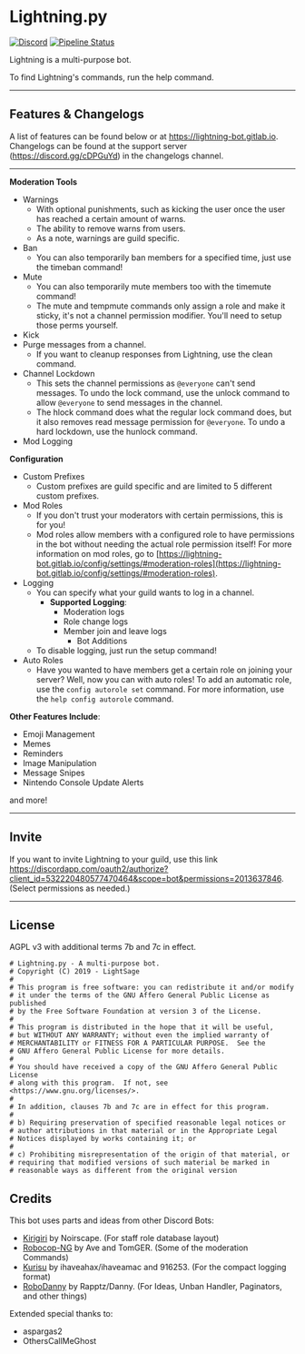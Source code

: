 # Lightning.py
[![Discord](https://img.shields.io/discord/527887739178188830.svg)](https://discord.gg/cDPGuYd)
[![Pipeline Status](https://img.shields.io/gitlab/pipeline/lightning-bot/Lightning?label=Pipeline&logo=GitLab)](https://gitlab.com/lightning-bot/Lightning/pipelines/latest)

Lightning is a multi-purpose bot.

To find Lightning's commands, run the help command.

---

## Features & Changelogs

A list of features can be found below or at https://lightning-bot.gitlab.io. Changelogs can be found at the support server (https://discord.gg/cDPGuYd) in the changelogs channel.

---
**Moderation Tools**

- Warnings
  - With optional punishments, such as kicking the user once the user has reached a certain amount of warns.
  - The ability to remove warns from users.
  - As a note, warnings are guild specific.
- Ban
  - You can also temporarily ban members for a specified time, just use the timeban command!
- Mute
  - You can also temporarily mute members too with the timemute command!
  - The mute and tempmute commands only assign a role and make it sticky, it's not a channel permission modifier. You'll need to setup those perms yourself.
- Kick
- Purge messages from a channel.
  - If you want to cleanup responses from Lightning, use the clean command.
- Channel Lockdown
  - This sets the channel permissions as `@everyone` can't send messages. To undo the lock command, use the unlock command to allow `@everyone` to send messages in the channel.
  - The hlock command does what the regular lock command does, but it also removes read message permission for `@everyone`. To undo a hard lockdown, use the hunlock command.
- Mod Logging

**Configuration**

- Custom Prefixes
    - Custom prefixes are guild specific and are limited to 5 different custom prefixes.
- Mod Roles
    - If you don't trust your moderators with certain permissions, this is for you!
  - Mod roles allow members with a configured role to have permissions in the bot without needing the actual role permission itself! For more information on mod roles, go to [https://lightning-bot.gitlab.io/config/settings/#moderation-roles](https://lightning-bot.gitlab.io/config/settings/#moderation-roles).
- Logging
  - You can specify what your guild wants to log in a channel.
    - __Supported Logging__:
      - Moderation logs
      - Role change logs
      - Member join and leave logs
        - Bot Additions
  - To disable logging, just run the setup command!
- Auto Roles
  - Have you wanted to have members get a certain role on joining your server? Well, now you can with auto roles! To add an automatic role, use the `config autorole set` command. For more information, use the `help config autorole` command.

**Other Features Include**:

- Emoji Management
- Memes
- Reminders
- Image Manipulation
- Message Snipes
- Nintendo Console Update Alerts

and more!

---
## Invite

If you want to invite Lightning to your guild, use this link https://discordapp.com/oauth2/authorize?client_id=532220480577470464&scope=bot&permissions=2013637846. (Select permissions as needed.)

---
## License
AGPL v3 with additional terms 7b and 7c in effect.
```
# Lightning.py - A multi-purpose bot.
# Copyright (C) 2019 - LightSage
#
# This program is free software: you can redistribute it and/or modify
# it under the terms of the GNU Affero General Public License as published
# by the Free Software Foundation at version 3 of the License.
#
# This program is distributed in the hope that it will be useful,
# but WITHOUT ANY WARRANTY; without even the implied warranty of
# MERCHANTABILITY or FITNESS FOR A PARTICULAR PURPOSE.  See the
# GNU Affero General Public License for more details.
#
# You should have received a copy of the GNU Affero General Public License
# along with this program.  If not, see <https://www.gnu.org/licenses/>.
#
# In addition, clauses 7b and 7c are in effect for this program.
#
# b) Requiring preservation of specified reasonable legal notices or
# author attributions in that material or in the Appropriate Legal
# Notices displayed by works containing it; or
#
# c) Prohibiting misrepresentation of the origin of that material, or
# requiring that modified versions of such material be marked in
# reasonable ways as different from the original version
```
## Credits 

This bot uses parts and ideas from other Discord Bots:

- [Kirigiri](https://git.catgirlsin.space/noirscape/kirigiri) by Noirscape. (For staff role database layout)
- [Robocop-NG](https://github.com/reswitched/robocop-ng) by Ave and TomGER. (Some of the moderation Commands)
- [Kurisu](https://github.com/nh-server/Kurisu) by ihaveahax/ihaveamac and 916253. (For the compact logging format)
- [RoboDanny](https://github.com/Rapptz/RoboDanny) by Rapptz/Danny. (For Ideas, Unban Handler, Paginators, and other things)


Extended special thanks to:

- aspargas2
- OthersCallMeGhost